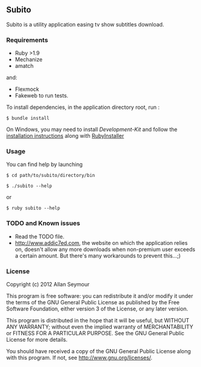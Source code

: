 ## Subito ##
Subito is a utility application easing tv show subtitles download.

### Requirements ###
* Ruby >1.9
* Mechanize
* amatch

and:

* Flexmock
* Fakeweb
 to run tests.

To install dependencies, in the application directory root, run :

    $ bundle install

On Windows, you may need to install _Development-Kit_ and follow the [installation instructions](https://github.com/oneclick/rubyinstaller/wiki/Development-Kit) along with [RubyInstaller](http://rubyinstaller.org/downloads/)

### Usage ###
You can find help by launching 

    $ cd path/to/subito/directory/bin

    $ ./subito --help

or

    $ ruby subito --help

### TODO and Known issues ###
* Read the TODO file.
* <http://www.addic7ed.com>, the website on which the application relies on, doesn't allow any more downloads when non-premium user exceeds a certain amount. But there's many workarounds to prevent this...;)

### License ###
Copyright (c) 2012 Allan Seymour

This program is free software: you can redistribute it and/or modify it under the terms of the GNU General Public License as published by the Free Software Foundation, either version 3 of the License, or any later version.

This program is distributed in the hope that it will be useful, but WITHOUT ANY WARRANTY; without even the implied warranty of MERCHANTABILITY or FITNESS FOR A PARTICULAR PURPOSE.  See the GNU General Public License for more details.

You should have received a copy of the GNU General Public License along with this program.  If not, see <http://www.gnu.org/licenses/>.
